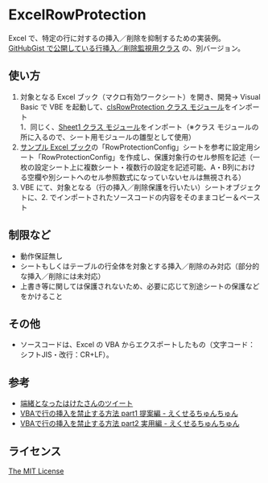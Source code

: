 ExcelRowProtection
==================

Excel で、特定の行に対するの挿入／削除を抑制するための実装例。  
[GitHubGist で公開している行挿入／削除監視用クラス](https://gist.github.com/furyutei/b31b738c0b9780a075f573eff5cef20e) の、別バージョン。  

使い方
------
1. 対象となる Excel ブック（マクロ有効ワークシート）を開き、開発→ Visual Basic で VBE を起動して、[clsRowProtection クラス モジュール](https://github.com/furyutei/ExcelRowProtection/blob/master/src/ClassModules/clsRowProtection.cls)をインポート  
1．同じく、[Sheet1 クラス モジュール](https://github.com/furyutei/ExcelRowProtection/blob/master/src/SheetModules/Sheet1.cls)をインポート（※クラス モジュールの所に入るので、シート用モジュールの雛型として使用）  
1. [サンプル Excel ブック](https://github.com/furyutei/ExcelRowProtection/blob/master/examples/RowProtectionExample.xlsm)の「RowProtectionConfig」シートを参考に設定用シート「RowProtectionConfig」を作成し、保護対象行のセル参照を記述（一枚の設定シート上に複数シート・複数行の設定を記述可能、A・B列における空欄や別シートへのセル参照数式になっていないセルは無視される）  
1. VBE にて、対象となる（行の挿入／削除保護を行いたい）シートオブジェクトに、2. でインポートされたソースコードの内容をそのままコピー＆ペースト  

制限など
--------
- 動作保証無し  
- シートもしくはテーブルの行全体を対象とする挿入／削除のみ対応（部分的な挿入／削除には未対応）  
- 上書き等に関しては保護されないため、必要に応じて別途シートの保護などをかけること  

その他
------
- ソースコードは、Excel の VBA からエクスポートしたもの（文字コード：シフトJIS・改行：CR+LF）。  

参考
----
- [端緒となったはけたさんのツイート](https://twitter.com/excelspeedup/status/1082122098791788544)  
- [VBAで行の挿入を禁止する方法 part1 提案編 - えくせるちゅんちゅん](https://kotori-chunchun.hatenablog.com/entry/2019/01/07/200341)  
- [VBAで行の挿入を禁止する方法 part2 実用編 - えくせるちゅんちゅん](https://kotori-chunchun.hatenablog.com/entry/2019/01/08/224854)  

ライセンス
----------
[The MIT License](https://github.com/furyutei/ExcelRowProtection/blob/master/LICENSE)  
